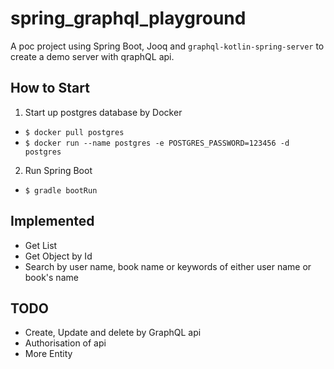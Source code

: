 # spring_graphql_playground

A poc project using Spring Boot, Jooq and `graphql-kotlin-spring-server` to create a demo server with qraphQL api.

## How to Start

1. Start up postgres database by Docker
- `$ docker pull postgres`
- `$ docker run --name postgres -e POSTGRES_PASSWORD=123456 -d postgres`

2. Run Spring Boot
- `$ gradle bootRun`

## Implemented 
- Get List
- Get Object by Id
- Search by user name, book name or keywords of either user name or book's name

## TODO
- Create, Update and delete by GraphQL api
- Authorisation of api
- More Entity
